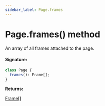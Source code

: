 ```yaml
---
sidebar_label: Page.frames
---
```


# Page.frames() method

An array of all frames attached to the page.

#### Signature:

```typescript
class Page {
  frames(): Frame[];
}
```

**Returns:**

[Frame](./puppeteer.frame.md)\[\]
